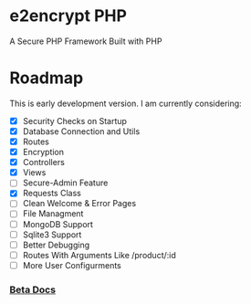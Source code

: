 # e2encrypt PHP
A Secure PHP Framework Built with PHP
# Roadmap

This is early development version. I am currently considering:

- [x] Security Checks on Startup
- [x] Database Connection and Utils
- [X] Routes
- [X] Encryption
- [X] Controllers
- [X] Views
- [ ] Secure-Admin Feature
- [X] Requests Class
- [ ] Clean Welcome & Error Pages
- [ ] File Managment
- [ ] MongoDB Support
- [ ] Sqlite3 Support
- [ ] Better Debugging
- [ ] Routes With Arguments Like /product/:id
- [ ] More User Configurments

### [Beta Docs](https://prtechs-organization.gitbook.io/e2encrypt-frame-php/)